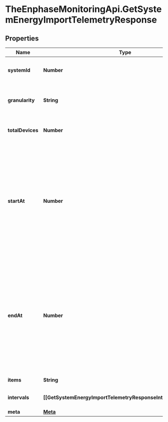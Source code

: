 # TheEnphaseMonitoringApi.GetSystemEnergyImportTelemetryResponse

## Properties

Name | Type | Description | Notes
------------ | ------------- | ------------- | -------------
**systemId** | **Number** | Unique numeric ID of the system. | [optional] 
**granularity** | **String** | Granularity of the telemetry data. Default is &#39;day&#39;. | [optional] 
**totalDevices** | **Number** | Number of consumption meters in the site. | [optional] 
**startAt** | **Number** | Start time of the data series. Either start_date or start_at will be present. By default start_at will appear in response. If start_date parameter is passed in the url then start_date field will appear in response. | [optional] 
**endAt** | **Number** | End time of the data series. Either end_date or end_at will be present. By default end_at will appear in response. If end_date parameter is passed in the url then end_date field will appear in response. | [optional] 
**items** | **String** | List key &#39;intervals&#39;. | [optional] 
**intervals** | **[[GetSystemEnergyImportTelemetryResponseIntervalsInnerInner]]** | An array of telemetry objects. | [optional] 
**meta** | [**Meta**](Meta.md) |  | [optional] 


